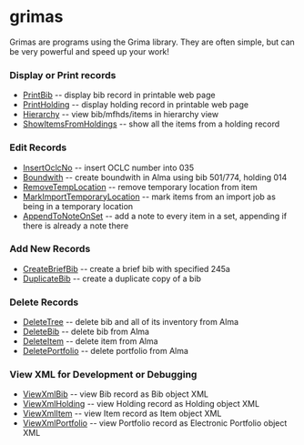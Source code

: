 # grimas

Grimas are programs using the Grima library. They are often simple, but can
be very powerful and speed up your work!

### Display or Print records
* [PrintBib](../grimas/PrintBib/PrintBib.md) -- display bib record in printable web page
* [PrintHolding](../grimas/PrintHolding/PrintHolding.md) -- display holding record in printable web page
* [Hierarchy](../grimas/Hierarchy/Hierarchy.md) -- view bib/mfhds/items in hierarchy view
* [ShowItemsFromHoldings](../grimas/ShowItemsFromHoldings/ShowItemsFromHoldings.md) -- show all the items from a holding record

### Edit Records
* [InsertOclcNo](../grimas/InsertOclcNo/InsertOclcNo.md) -- insert OCLC number into 035
* [Boundwith](../grimas/Boundwith/Boundwith.md) -- create boundwith in Alma using bib 501/774, holding 014
* [RemoveTempLocation](../grimas/RemoveTempLocation/RemoveTempLocation.md) -- remove temporary location from item
* [MarkImportTemporaryLocation](../grimas/MarkImportTemporaryLocation/MarkImportTemporaryLocation.md) -- mark items from an import job as being in a temporary location
* [AppendToNoteOnSet](../grimas/AppendToNoteOnSet/AppendToNoteOnSet.md) -- add a note to every item in a set, appending if there is already a note there

### Add New Records
* [CreateBriefBib](../grimas/CreateBriefBib/CreateBriefBib.md) -- create a brief bib with specified 245a
* [DuplicateBib](../grimas/DuplicateBib/DuplicateBib.md) -- create a duplicate copy of a bib

### Delete Records
* [DeleteTree](../grimas/DeleteTree/DeleteTree.md) -- delete bib and all of its inventory from Alma
* [DeleteBib](../grimas/DeleteBib/DeleteBib.md) -- delete bib from Alma
* [DeleteItem](../grimas/DeleteItem/DeleteItem.md) -- delete item from Alma
* [DeletePortfolio](../grimas/DeletePortfolio/DeletePortfolio.md) -- delete portfolio from Alma

### View XML for Development or Debugging
* [ViewXmlBib](../grimas/ViewXmlBib/ViewXmlBib.md) -- view Bib record as Bib object XML
* [ViewXmlHolding](../grimas/ViewXmlHolding/ViewXmlHolding.md) -- view Holding record as Holding object XML
* [ViewXmlItem](../grimas/ViewXmlItem/ViewXmlItem.md) -- view Item record as Item object XML
* [ViewXmlPortfolio](../grimas/ViewXmlPortfolio/ViewXmlPortfolio.md) -- view Portfolio record as Electronic Portfolio object XML
